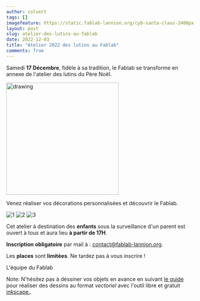 ```yaml
---
author: colvert
tags: []
imagefeature: https://static.fablab-lannion.org/cyb-santa-claus-2400px.png
layout: post
slug: atelier-des-lutins-au-fablab
date: 2022-12-03
title: "Atelier 2022 des lutins au Fablab"
comments: True
---
```

Samedi **17 Décembre**, fidèle à sa tradition, le Fablab se transforme en annexe de l'atelier des lutins du Père Noël.

<img src="https://static.fablab-lannion.org/Gingerbread-Xmas-Set-2400px-1024x813.png" alt="drawing" width="300"/>

Venez réaliser vos décorations personnalisées et découvrir le Fablab.

![1](https://pbs.twimg.com/media/CV2OrIzWoAEAqgM.jpg:thumb) ![2](https://pbs.twimg.com/media/DRqaHPgX0AAcved.jpg:thumb) ![3](https://pbs.twimg.com/media/DO2omd_WAAAwji_.jpg:thumb)

Cet atelier à destination des **enfants** sous la surveillance d'un parent est ouvert à tous et aura lieu **à partir de 17H**.

**Inscription obligatoire** par mail à : 
contact@fablab-lannion.org.

Les **places** sont **limitées**. Ne tardez pas à vous inscrire !

L'équipe du Fablab

Note: N'hésitez pas à déssiner vos objets en avance en suivant [le guide](http://wiki.fablab-lannion.org/index.php?title=Chaine_logicielle_pour_d%C3%A9coupeuse_laser) pour réaliser des dessins au format *vectoriel* avec l'outil libre et gratuit [inkscape.](https://inkscape.org/fr/).
